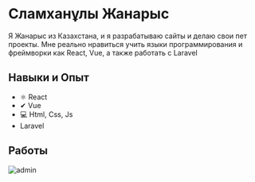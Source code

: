 # Сламханұлы Жанарыс
Я Жанарыс из Казахстана, и я разрабатываю сайты и делаю свои пет проекты. Мне реально нравиться учить языки программирования и фреймворки как React, Vue, а также работать с Laravel

## Навыки и Опыт
* ⚛ React
* ✔ Vue
* 💻 Html, Css, Js
* Laravel

## Работы
<img src="https://ibb.co.com/nbC6782" alt="admin" />

<!--
**zhanik228/zhanik228** is a ✨ _special_ ✨ repository because its `README.md` (this file) appears on your GitHub profile.

Here are some ideas to get you started:

- 🔭 I’m currently working on ...
- 🌱 I’m currently learning ...
- 👯 I’m looking to collaborate on ...
- 🤔 I’m looking for help with ...
- 💬 Ask me about ...
- 📫 How to reach me: ...
- 😄 Pronouns: ...
- ⚡ Fun fact: ...
-->
